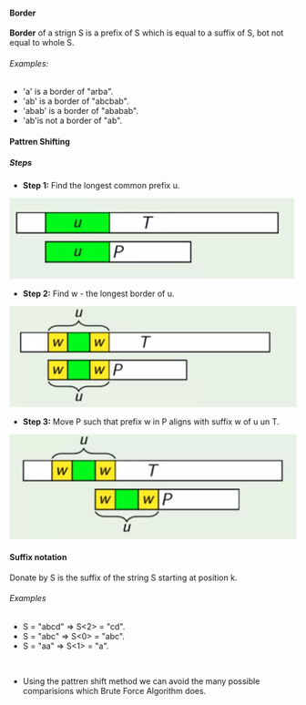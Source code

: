 #### Border

**Border** of a strign S is a prefix of S which is equal to a suffix of S, bot not equal to whole S.

###### Examples:

- 'a' is a border of "arba".
- 'ab' is a border of "abcbab".
- 'abab' is a border of "ababab".
- 'ab'is not a border of "ab".


#### Pattren Shifting

##### Steps

- **Step 1:**  Find the longest common prefix u.

![Step 1](images/pattren_shifting_1.png)


- **Step 2:**  Find w - the longest border of u.

![Step 2](images/pattren_shifting_2.png)

- **Step 3:**  Move P such that prefix w in P aligns with suffix w of u un T.

![Step 3](images/pattren_shifting_3.png)


#### Suffix notation

Donate by S<k> is the suffix of the string S starting at position k.

###### Examples

- S = "abcd" => S<2> = "cd".
- S = "abc" => S<0> = "abc".
- S = "aa" => S<1> = "a".

</br>

- Using the pattren shift method we can avoid the many possible comparisions which Brute Force Algorithm does.